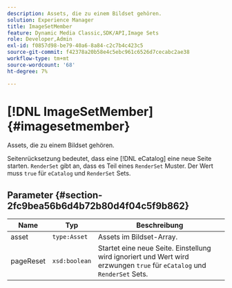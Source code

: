 ```yaml
---
description: Assets, die zu einem Bildset gehören.
solution: Experience Manager
title: ImageSetMember
feature: Dynamic Media Classic,SDK/API,Image Sets
role: Developer,Admin
exl-id: f0857d98-be79-40a6-8a84-c2c7b4c423c5
source-git-commit: f42378a20b58e4c5ebc961c6526d7cecabc2ae38
workflow-type: tm+mt
source-wordcount: '68'
ht-degree: 7%

---
```


# [!DNL ImageSetMember]{#imagesetmember}

Assets, die zu einem Bildset gehören.

Seitenrücksetzung bedeutet, dass eine [!DNL eCatalog] eine neue Seite starten. `RenderSet` gibt an, dass es Teil eines `RenderSet` Muster. Der Wert muss `true` für `eCatalog` und `RenderSet` Sets.

## Parameter {#section-2fc9bea56b6d4b72b80d4f04c5f9b862}

| Name | Typ | Beschreibung |
|---|---|---|
| asset | `type:Asset` | Assets im Bildset-Array. |
| pageReset | `xsd:boolean` | Startet eine neue Seite. Einstellung wird ignoriert und Wert wird erzwungen `true` für `eCatalog` und `RenderSet` Sets. |
